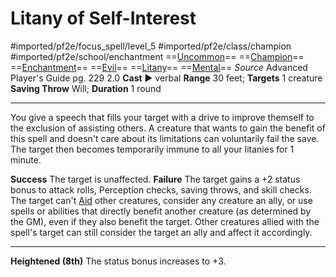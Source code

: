 # Litany of Self-Interest
#imported/pf2e/focus_spell/level_5 #imported/pf2e/class/champion #imported/pf2e/school/enchantment 
==[Uncommon](uncommon.md)== ==[Champion](rules/traits/champion.md)== ==[Enchantment](enchantment.md)== ==[Evil](evil.md)== ==[Litany](litany.md)== ==[Mental](mental.md)==
*Source* Advanced Player's Guide pg. 229 2.0
**Cast** ► verbal
**Range** 30 feet; **Targets** 1 creature
**Saving Throw** Will; **Duration** 1 round

---
You give a speech that fills your target with a drive to improve themself to the exclusion of assisting others. A creature that wants to gain the benefit of this spell and doesn't care about its limitations can voluntarily fail the save. The target then becomes temporarily immune to all your litanies for 1 minute.

**Success** The target is unaffected.
**Failure** The target gains a +2 status bonus to attack rolls, Perception checks, saving throws, and skill checks. The target can't [Aid](../../../Rules/Actions/Basic_Actions/Aid.md) other creatures, consider any creature an ally, or use spells or abilities that directly benefit another creature (as determined by the GM), even if they also benefit the target. Other creatures allied with the spell's target can still consider the target an ally and affect it accordingly.

<hr>

**Heightened (8th)** The status bonus increases to +3.